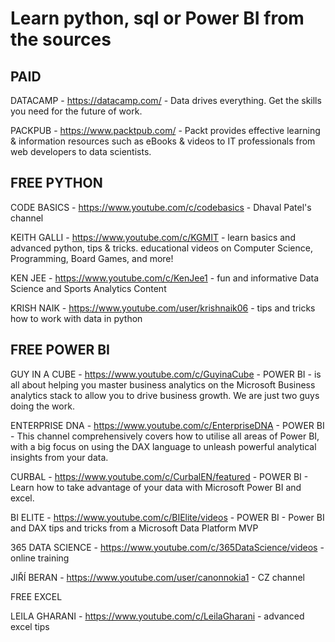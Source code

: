 # **Learn python, sql or Power BI from the sources**


## PAID


DATACAMP - https://datacamp.com/ - Data drives everything. Get the skills you need for the future of work.

PACKPUB - https://www.packtpub.com/ - Packt provides effective learning & information resources such as eBooks & videos to IT professionals from web developers to data scientists.



## FREE PYTHON 

CODE BASICS - https://www.youtube.com/c/codebasics - Dhaval Patel's channel

KEITH GALLI - https://www.youtube.com/c/KGMIT - learn basics and advanced python, tips & tricks. educational videos on Computer Science, Programming,  Board Games, and more!

KEN JEE - https://www.youtube.com/c/KenJee1 - fun and informative Data Science and Sports Analytics Content

KRISH NAIK - https://www.youtube.com/user/krishnaik06 - tips and tricks how to work with data in python


## FREE POWER BI

GUY IN A CUBE - https://www.youtube.com/c/GuyinaCube - POWER BI - is all about helping you master business analytics on the Microsoft Business analytics stack to allow you to drive business growth. We are just two guys doing the work.

ENTERPRISE DNA - https://www.youtube.com/c/EnterpriseDNA - POWER BI - This channel comprehensively covers how to utilise all areas of Power BI, with a big focus on using the DAX language to unleash powerful analytical insights from your data.

CURBAL - https://www.youtube.com/c/CurbalEN/featured - POWER BI - Learn how to take advantage of your data with Microsoft Power BI and excel. 

BI ELITE - https://www.youtube.com/c/BIElite/videos - POWER BI - Power BI and DAX tips and tricks from a Microsoft Data Platform MVP

365 DATA SCIENCE - https://www.youtube.com/c/365DataScience/videos -  online training 

JIŘÍ BERAN - https://www.youtube.com/user/canonnokia1  - CZ channel


FREE EXCEL

LEILA GHARANI - https://www.youtube.com/c/LeilaGharani - advanced excel tips


